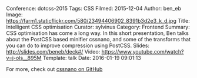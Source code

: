 Conference: dotcss-2015
Tags: CSS
Filmed: 2015-12-04
Author: ben_eb
Image: https://farm1.staticflickr.com/580/23494406902_8391b3d2e3_k_d.jpg
Title: Intelligent CSS optimisation
Curator: sylvinus
Category: Frontend
Summary: CSS optimisation has come a long way. In this short presentation, Ben talks about the PostCSS based minifier cssnano, and some of the transforms that you can do to improve compression using PostCSS.
Slides: http://slides.com/beneb/deck#/
Video: https://www.youtube.com/watch?v=j-ols__895M
Template: talk
Date: 2016-01-19 09:01:13

For more, check out [cssnano on GitHub](https://github.com/ben-eb/cssnano)